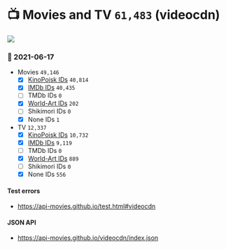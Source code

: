 # :tv: Movies and TV `61,483` (videocdn)

<a href="https://API-Movies.github.io"><img src="https://API-Movies.github.io/banner.png?cache"></a>

### :date: 2021-06-17
- Movies `49,146`
  - [x] <a href="https://API-Movies.github.io/videocdn/movie_kinopoisk_ids.json">KinoPoisk IDs</a> `40,814`
  - [x] <a href="https://API-Movies.github.io/videocdn/movie_imdb_ids.json">IMDb IDs</a> `40,435`
  - [ ] TMDb IDs `0`
  - [x] <a href="https://API-Movies.github.io/videocdn/movie_world_art_ids.json">World-Art IDs</a> `202`
  - [ ] Shikimori IDs `0`
  - [x] None IDs `1`
- TV `12,337`
  - [x] <a href="https://API-Movies.github.io/videocdn/tv_kinopoisk_ids.json">KinoPoisk IDs</a> `10,732`
  - [x] <a href="https://API-Movies.github.io/videocdn/tv_imdb_ids.json">IMDb IDs</a> `9,119`
  - [ ] TMDb IDs `0`
  - [x] <a href="https://API-Movies.github.io/videocdn/tv_world_art_ids.json">World-Art IDs</a> `889`
  - [ ] Shikimori IDs `0`
  - [x] None IDs `556`
#### Test errors
- <a href='https://api-movies.github.io/test.html#videocdn'>https://api-movies.github.io/test.html#videocdn</a>
#### JSON API
- <a href='https://api-movies.github.io/videocdn/index.json'>https://api-movies.github.io/videocdn/index.json</a>
